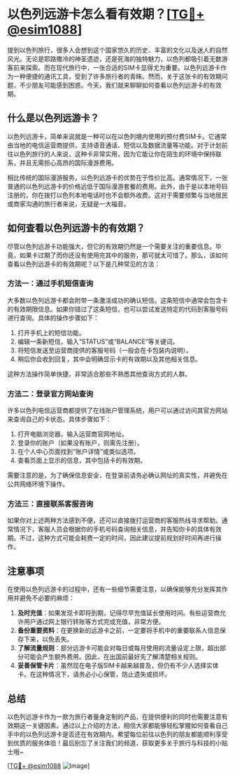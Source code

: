 # 以色列远游卡怎么看有效期？[[TG💪+ @esim1088](https://t.me/s/esim1088)]

提到以色列旅行，很多人会想到这个国家悠久的历史、丰富的文化以及迷人的自然风光。无论是耶路撒冷的神圣遗迹，还是死海的独特魅力，以色列都吸引着无数游客前来探索。而在现代旅行中，一张合适的SIM卡显得尤为重要。以色列远游卡作为一种便捷的通讯工具，受到了许多旅行者的青睐。然而，关于这张卡的有效期问题，不少朋友可能感到困惑。今天，我们就来聊聊如何查看以色列远游卡的有效期。

## 什么是以色列远游卡？

以色列远游卡，简单来说就是一种可以在以色列境内使用的预付费SIM卡。它通常由当地的电信运营商提供，支持语音通话、短信以及数据流量等功能。对于计划前往以色列旅行的人来说，这种卡非常实用，因为它能让你在陌生的环境中保持联系，并且无需担心高昂的国际漫游费用。

相比传统的国际漫游服务，以色列远游卡的优势在于性价比高。通常情况下，一张普通的以色列远游卡的价格远低于国际漫游套餐的费用。此外，由于是以本地号码注册的，你在拨打以色列本地电话时也不会额外收费。这对于需要频繁与当地居民或商家沟通的旅行者来说，无疑是一大福音。

## 如何查看以色列远游卡的有效期？

尽管以色列远游卡功能强大，但它的有效期仍然是一个需要关注的重要信息。毕竟，如果卡过期了而你还没有使用完其中的服务，那可就太可惜了。那么，该如何查看以色列远游卡的有效期呢？以下是几种常见的方法：

### 方法一：通过手机短信查询

大多数以色列远游卡都会附带一条激活成功的确认短信。这条短信中通常会包含卡的有效期限信息。如果你错过了这条短信，也可以尝试发送特定的代码到客服号码进行查询。具体的操作步骤如下：

1. 打开手机上的短信功能。
2. 编辑一条新短信，输入“STATUS”或“BALANCE”等关键词。
3. 将短信发送至运营商提供的客服号码（一般会在卡包装内说明）。
4. 稍后你会收到回复，其中会明确显示卡的有效期以及其他相关信息。

这种方法操作简单快捷，非常适合那些不熟悉其他查询方式的人群。

### 方法二：登录官方网站查询

许多以色列电信运营商都提供了在线账户管理系统，用户可以通过访问其官方网站来查询自己的卡状态。具体步骤如下：

1. 打开电脑浏览器，输入运营商官网地址。
2. 登录你的账户（如果没有账户，则需先注册）。
3. 在个人中心页面找到“账户详情”或类似选项。
4. 查看页面上显示的信息，其中包括卡的有效期。

需要注意的是，为了确保信息安全，在登录前请务必确认网址的真实性，并避免在公共网络环境下操作。

### 方法三：直接联系客服咨询

如果你对上述两种方法感到不便，还可以直接拨打运营商的客服热线寻求帮助。通常情况下，客服人员会根据你的手机号码查询相关信息，并告知你卡的具体有效期。不过，这种方式可能会耗费一定的时间，因此建议提前规划好时间再进行操作。

## 注意事项

在使用以色列远游卡的过程中，还有一些细节需要注意，以确保能够充分发挥其作用并避免不必要的麻烦：

1. **及时充值**：如果发现卡即将到期，记得尽早充值延长使用时间。有些运营商允许用户通过网上银行转账等方式完成充值，非常方便。
2. **备份重要资料**：在更换新的远游卡之前，一定要将手机中的重要联系人信息保存下来，以免丢失。
3. **了解流量规则**：部分远游卡可能会对每日或每月使用的流量设定上限，超出部分可能会产生额外费用。因此，在出国前最好先了解清楚相关规则。
4. **妥善保管卡片**：虽然现在电子版SIM卡越来越普及，但仍有不少人选择实体卡。在这种情况下，请务必小心保管，防止遗失或损坏。

## 总结

以色列远游卡作为一款为旅行者量身定制的产品，在提供便利的同时也需要注意有效期这一关键因素。通过以上介绍的方法，相信大家都能够轻松掌握如何查看自己手中的以色列远游卡是否还在有效期内。希望每位前往以色列的朋友都能顺利享受到优质的服务体验！最后别忘了关注我们的频道，获取更多关于旅行与科技的小贴士哦~

[[TG💪+ @esim1088](https://t.me/s/esim1088) ![Image](https://i.postimg.cc/4NQfJmqS/Snipaste-2025-05-13-00-14-12.png)]